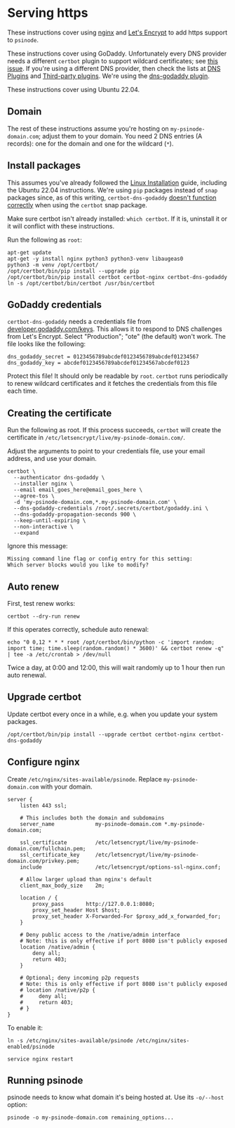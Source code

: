 # Serving https

These instructions cover using [nginx](http://nginx.org/) and [Let's Encrypt](https://letsencrypt.org/) to add https support to `psinode`.

These instructions cover using GoDaddy. Unfortunately every DNS provider needs a different `certbot` plugin to support wildcard certificates; see [this issue](https://github.com/certbot/certbot/issues/6178). If you're using a different DNS provider, then check the lists at [DNS Plugins](https://eff-certbot.readthedocs.io/en/stable/using.html#dns-plugins) and [Third-party plugins](https://eff-certbot.readthedocs.io/en/stable/using.html#third-party-plugins). We're using the [dns-godaddy plugin](https://github.com/miigotu/certbot-dns-godaddy).

These instructions cover using Ubuntu 22.04.

## Domain

The rest of these instructions assume you're hosting on `my-psinode-domain.com`; adjust them to your domain. You need 2 DNS entries (A records): one for the domain and one for the wildcard (`*`).

## Install packages

This assumes you've already followed the [Linux Installation](../linux.md) guide, including the Ubuntu 22.04 instructions. We're using `pip` packages instead of `snap` packages since, as of this writing, `certbot-dns-godaddy` [doesn't function correctly](https://github.com/miigotu/certbot-dns-godaddy/issues/6) when using the `certbot` snap package.

Make sure certbot isn't already installed: `which certbot`. If it is, uninstall it or it will conflict with these instructions.

Run the following as `root`:

```
apt-get update
apt-get -y install nginx python3 python3-venv libaugeas0
python3 -m venv /opt/certbot/
/opt/certbot/bin/pip install --upgrade pip
/opt/certbot/bin/pip install certbot certbot-nginx certbot-dns-godaddy
ln -s /opt/certbot/bin/certbot /usr/bin/certbot
```

## GoDaddy credentials

`certbot-dns-godaddy` needs a credentials file from [developer.godaddy.com/keys](https://developer.godaddy.com/keys). This allows it to respond to DNS challenges from Let's Encrypt. Select "Production"; "ote" (the default) won't work. The file looks like the following:

```
dns_godaddy_secret = 0123456789abcdef0123456789abcdef01234567
dns_godaddy_key = abcdef0123456789abcdef01234567abcdef0123
```

Protect this file! It should only be readable by `root`. `certbot` runs periodically to renew wildcard certificates and it fetches the credentials from this file each time.

## Creating the certificate

Run the following as root. If this process succeeds, `certbot` will create the certificate in `/etc/letsencrypt/live/my-psinode-domain.com/`.

Adjust the arguments to point to your credentials file, use your email address, and use your domain.

```
certbot \
  --authenticator dns-godaddy \
  --installer nginx \
  --email email_goes_here@email_goes_here \
  --agree-tos \
  -d 'my-psinode-domain.com,*.my-psinode-domain.com' \
  --dns-godaddy-credentials /root/.secrets/certbot/godaddy.ini \
  --dns-godaddy-propagation-seconds 900 \
  --keep-until-expiring \
  --non-interactive \
  --expand
```

Ignore this message:

```
Missing command line flag or config entry for this setting:
Which server blocks would you like to modify?
```

## Auto renew

First, test renew works:

```
certbot --dry-run renew
```

If this operates correctly, schedule auto renewal:

```
echo "0 0,12 * * * root /opt/certbot/bin/python -c 'import random; import time; time.sleep(random.random() * 3600)' && certbot renew -q" | tee -a /etc/crontab > /dev/null
```

Twice a day, at 0:00 and 12:00, this will wait randomly up to 1 hour then run auto renewal.

## Upgrade certbot

Update certbot every once in a while, e.g. when you update your system packages.

```
/opt/certbot/bin/pip install --upgrade certbot certbot-nginx certbot-dns-godaddy
```

## Configure nginx

Create `/etc/nginx/sites-available/psinode`. Replace `my-psinode-domain.com` with your domain.

```
server {
    listen 443 ssl;

    # This includes both the domain and subdomains
    server_name             my-psinode-domain.com *.my-psinode-domain.com;

    ssl_certificate         /etc/letsencrypt/live/my-psinode-domain.com/fullchain.pem;
    ssl_certificate_key     /etc/letsencrypt/live/my-psinode-domain.com/privkey.pem;
    include                 /etc/letsencrypt/options-ssl-nginx.conf;

    # Allow larger upload than nginx's default
    client_max_body_size    2m;

    location / {
        proxy_pass       http://127.0.0.1:8080;
        proxy_set_header Host $host;
        proxy_set_header X-Forwarded-For $proxy_add_x_forwarded_for;
    }

    # Deny public access to the /native/admin interface
    # Note: this is only effective if port 8080 isn't publicly exposed
    location /native/admin {
        deny all;
        return 403;
    }

    # Optional; deny incoming p2p requests
    # Note: this is only effective if port 8080 isn't publicly exposed
    # location /native/p2p {
    #     deny all;
    #     return 403;
    # }
}
```

To enable it:

```
ln -s /etc/nginx/sites-available/psinode /etc/nginx/sites-enabled/psinode

service nginx restart
```

## Running psinode

psinode needs to know what domain it's being hosted at. Use its `-o/--host` option:

```
psinode -o my-psinode-domain.com remaining_options...
```
